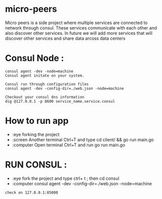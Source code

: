 # micro-peers

Micro peers is a side project where multiple services are connected to network through consul.
These services communicate with each other and also discover other services. In future we will add more services that will discover other services and share data arcoss data centers

# Consul Node :

    consul agent -dev -node=machine 
    Consul agent initate on your system.

    Consul run through configuration files
    consul agent -dev -config-dir=./web.json -node=machine

    Checkout your consul dns information
    dig @127.0.0.1 -p 8600 service_name.service.consul

# How to run app

   - :eye forking the project
   - :screen Another terminal Ctrl+T and type cd client/ && go run main.go 
   - :computer Open terminal Ctrl+T and run go run main.go


# RUN CONSUL :

   - :eye fork the project and type ctrl+ t ; then cd consul
   - :computer consul agent -dev -config-dir=./web.json -node=machine

    check on 127.0.0.1:85000